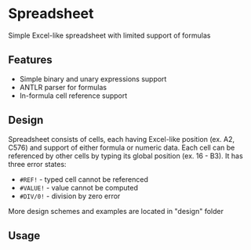 # Spreadsheet
Simple Excel-like spreadsheet with limited support of formulas

## Features
  - Simple binary and unary expressions support
  - ANTLR parser for formulas
  - In-formula cell reference support

## Design
Spreadsheet consists of cells, each having Excel-like position (ex. A2, C576) and support of either formula or numeric data. 
Each cell can be referenced by other cells by typing its global position (ex. 16 - B3).
It has three error states:
- `#REF!` - typed cell cannot be referenced
- `#VALUE!` - value cannot be computed
- `#DIV/0!` - division by zero error

More design schemes and examples are located in "design" folder

## Usage
